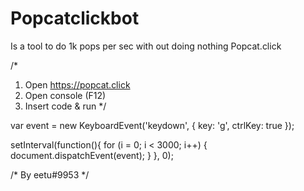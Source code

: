 # Popcatclickbot
Is a tool to do 1k pops per sec with out doing nothing Popcat.click




/*
1) Open https://popcat.click
2) Open console (F12)
3) Insert code & run
*/


var event = new KeyboardEvent('keydown', {
	key: 'g',
	ctrlKey: true
});

setInterval(function(){
	for (i = 0; i < 3000; i++) {
		document.dispatchEvent(event);
	}
}, 0);


/*
By eetu#9953
*/
